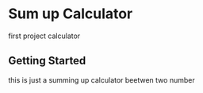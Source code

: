 # Sum up Calculator

first project calculator

## Getting Started

this is just a summing up calculator beetwen two number
